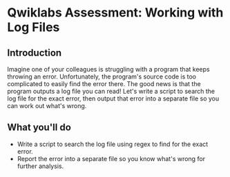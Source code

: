 # Qwiklabs Assessment: Working with Log Files

## Introduction

Imagine one of your colleagues is struggling with a program that keeps throwing an error. Unfortunately, the program's source code is too complicated to easily find the error there. The good news is that the program outputs a log file you can read! Let's write a script to search the log file for the exact error, then output that error into a separate file so you can work out what's wrong.

## What you'll do

* Write a script to search the log file using regex to find for the exact error.
* Report the error into a separate file so you know what's wrong for further analysis.